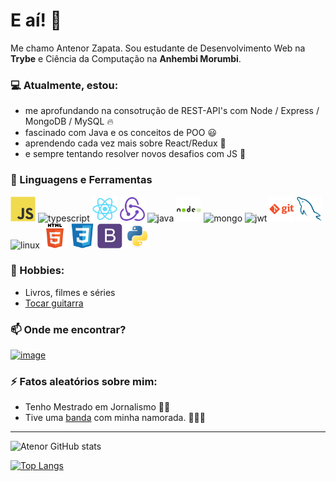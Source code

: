 
# E aí! 👋

Me chamo Antenor Zapata. Sou estudante de Desenvolvimento Web na **Trybe** e Ciência da Computação na **Anhembi Morumbi**.

### 💻 Atualmente, estou:

-  me aprofundando na consotrução de REST-API's com Node / Express / MongoDB / MySQL 🔥 
-  fascinado com Java e os conceitos de POO 😃
-  aprendendo cada vez mais sobre React/Redux 💙
-  e sempre tentando resolver novos desafios com JS 🧠   

 
### 🔧 Linguagens e Ferramentas
<img src="https://raw.githubusercontent.com/devicons/devicon/master/icons/javascript/javascript-original.svg" alt='javascript' width="40" height="40" style="max-width:100%"></img>
<img src="https://cdn.jsdelivr.net/gh/devicons/devicon/icons/typescript/typescript-original.svg" alt='typescript' width="40" height="40" style="max-width:100%"></img>
<img src="https://raw.githubusercontent.com/devicons/devicon/master/icons/react/react-original.svg" alt='react' width="40" height="40" style="max-width:100%"></img>
<img src="https://raw.githubusercontent.com/devicons/devicon/master/icons/redux/redux-original.svg" alt='redux' width="40" height="40" style="max-width:100%"></img>
<img src="https://cdn.jsdelivr.net/gh/devicons/devicon/icons/java/java-original.svg" alt='java' width="40" height="40" style="max-width:100%"></img>
<img src="https://raw.githubusercontent.com/devicons/devicon/master/icons/nodejs/nodejs-original-wordmark.svg" alt='nodejs' width="40" height="40" style="max-width:100%"></img>
<img src="https://cdn.jsdelivr.net/gh/devicons/devicon/icons/mongodb/mongodb-original.svg" alt='mongo' width="40" height="40" style="max-width:100%"></img>
<img src="https://camo.githubusercontent.com/7fb5feeea0d0487d85c750e2f82f265257a3ebda73d81d313e1d01e368cd5dec/68747470733a2f2f63646e2e61757468302e636f6d2f626c6f672f6a7774616c676f732f6c6f676f2e706e67" alt='jwt' width="40" height="40" style="max-width:100%"></img>
<img src="https://raw.githubusercontent.com/devicons/devicon/master/icons/git/git-plain-wordmark.svg" alt='git' width="40" height="40" style="max-width:100%"></img>
<img src="https://raw.githubusercontent.com/devicons/devicon/master/icons/mysql/mysql-original.svg" alt='mysql' width="40" height="40" style="max-width:100%"></img>
<img src="https://cdn.jsdelivr.net/gh/devicons/devicon/icons/linux/linux-original.svg" alt='linux' width="40" height="40" style="max-width:100%"></img>
<img src="https://raw.githubusercontent.com/devicons/devicon/master/icons/html5/html5-original-wordmark.svg" alt='html' width="40" height="40" style="max-width:100%"></img>
<img src="https://raw.githubusercontent.com/devicons/devicon/master/icons/css3/css3-original.svg" alt='css' width="40" height="40" style="max-width:100%"></img>
<img src="https://raw.githubusercontent.com/devicons/devicon/master/icons/bootstrap/bootstrap-plain.svg" alt='bootstrap' width="40" height="40" style="max-width:100%"></img>
<img src="https://raw.githubusercontent.com/devicons/devicon/master/icons/python/python-original.svg" alt='python' width="40" height="40" style="max-width:100%"></img>



### 🤹 Hobbies:

- Livros, filmes e séries
- [Tocar guitarra](https://www.youtube.com/watch?v=meXBSG7RuCc)

### 📫 Onde me encontrar?
  [![image](https://img.shields.io/badge/LinkedIn-0077B5?style=for-the-badge&logo=linkedin&logoColor=white)](https://www.linkedin.com/in/antenorzpt/) 
  
 ### ⚡ Fatos aleatórios sobre mim:
- Tenho Mestrado em Jornalismo 👨‍🎓
- Tive uma [banda](https://www.youtube.com/watch?v=QvFh34XWHu0) com minha namorada. 👨🎵👩
---
![Atenor GitHub stats](https://github-readme-stats.vercel.app/api?username=AntenorZapata&show_icons=true&theme=radical)

[![Top Langs](https://github-readme-stats.vercel.app/api/top-langs/?username=antenorzapata)](https://github.com/antenorzapata/github-readme-stats)


